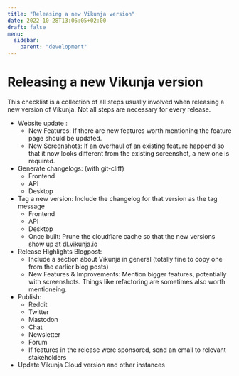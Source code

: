 ```yaml
---
title: "Releasing a new Vikunja version"
date: 2022-10-28T13:06:05+02:00
draft: false
menu:
  sidebar:
    parent: "development"
---
```


# Releasing a new Vikunja version

This checklist is a collection of all steps usually involved when releasing a new version of Vikunja.
Not all steps are necessary for every release.

* Website update :
	* New Features: If there are new features worth mentioning the feature page should be updated.
	* New Screenshots: If an overhaul of an existing feature happend so that it now looks different from the existing screenshot, a new one is required.
* Generate changelogs: (with git-cliff)
	* Frontend
	* API
	* Desktop
* Tag a new version: Include the changelog for that version as the tag message
	* Frontend
	* API
	* Desktop
	* Once built: Prune the cloudflare cache so that the new versions show up at dl.vikunja.io
* Release Highlights Blogpost:
	* Include a section about Vikunja in general (totally fine to copy one from the earlier blog posts)
	* New Features & Improvements: Mention bigger features, potentially with screenshots. Things like refactoring are sometimes also worth mentioneing.
* Publish:
	* Reddit
	* Twitter
	* Mastodon
	* Chat
	* Newsletter
	* Forum
	* If features in the release were sponsored, send an email to relevant stakeholders
* Update Vikunja Cloud version and other instances

